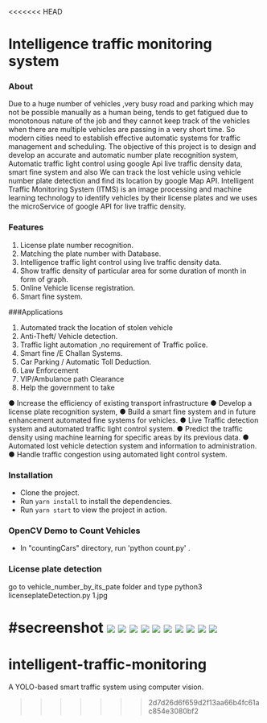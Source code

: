 <<<<<<< HEAD
# Intelligence traffic monitoring system

### About
Due to a huge number of vehicles ,very busy road and parking which may not be possible manually as a
human being, tends to get fatigued due to monotonous nature of the job and they cannot keep track of the
vehicles when there are multiple vehicles are passing in a very short time. So modern cities need to
establish effective automatic systems for traffic management and scheduling.
The objective of this project is to design and develop an accurate and automatic number plate
recognition system, Automatic traffic light control using google Api live traffic density data, smart fine
system and also We can track the lost vehicle using vehicle number plate detection and find its
location by google Map API.
Intelligent Traffic Monitoring System (ITMS) is an image processing and machine learning technology to
identify vehicles by their license plates and we uses the microService of google API for live traffic density.

### Features
1. License plate number recognition.
2. Matching the plate number with Database.
3. Intelligence traffic light control using live traffic density data.
4. Show traffic density of particular area for some duration of month in form of graph.
5. Online Vehicle license registration.
6. Smart fine system.

###Applications
1. Automated track the location of stolen vehicle
2. Anti-Theft/ Vehicle detection.
3. Traffic light automation ,no requirement of Traffic police.
4. Smart fine /E Challan Systems.
5. Car Parking / Automatic Toll Deduction.
6. Law Enforcement
7. VIP/Ambulance path Clearance
8. Help the government to take

● Increase the efficiency of existing transport infrastructure
● Develop a license plate recognition system,
● Build a smart fine system and in future enhancement automated fine systems for vehicles.
● Live Traffic detection system and automated traffic light control system.
● Predict the traffic density using machine learning for specific areas by its previous data.
● Automated lost vehicle detection system and information to administration.
● Handle traffic congestion using automated light control system.

### Installation
* Clone the project.
* Run `yarn install` to install the dependencies.
* Run `yarn start` to view the project in action.

### OpenCV Demo to Count Vehicles
* In "countingCars" directory, run 'python count.py' .

### License plate detection
go to vehicle_number_by_its_pate folder and type python3 licenseplateDetection.py 1.jpg

#secreenshot
<img src="./screenshot/IMG_20200901_103735.jpg">
<img src="./screenshot/IMG_20200901_103751.jpg">
<img src="./screenshot/IMG_20200901_103811.jpg">
<img src="./screenshot/IMG_20200901_103826.jpg">
<img src="./screenshot/IMG_20200901_103844.jpg">
<img src="./screenshot/IMG_20200901_103906.jpg">
<img src="./screenshot/IMG_20200901_103943.jpg">
<img src="./screenshot/IMG_20200901_104003.jpg">
<img src="./screenshot/IMG_20200901_104044.jpg">
<img src="./screenshot/IMG_20200902_032314.jpg">
=======
# intelligent-traffic-monitoring
A YOLO-based smart traffic system using computer vision.
>>>>>>> 2d7d26d6f659d2f13aa66b4fc61ac854e3080bf2
